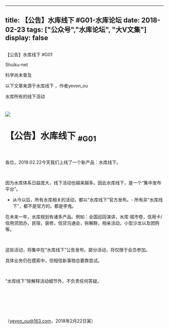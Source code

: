 
---
title:   【公告】水库线下 #G01-水库论坛
date: 2018-02-23
tags: ["公众号","水库论坛", "大V文集"]
display: false
---


## 



【公告】水库线下 #G01




Shuiku-net




科学尚未普及



以下文章来源于水库线下
，作者yevon_ou


水库所有的线下活动

# 

<img class="" data-ratio="0.75" data-s="300,640" src="https://mmbiz.qpic.cn/mmbiz/Ok4hZ0tV6r4mGlibLx9JCCMPNGQ7OPm1Vwx0WkE1ib8xwyDvgWIYvo0R0DnARofBgrtudVJJRKAsAjJPNHHXRm9A/640" data-type="jpeg" data-w="1600" style="">

# 【公告】水库线下 <sub>#G01</sub>

&nbsp;

各位，2018.02.22今天我们上线了一个新产品：水库线下。

&nbsp;

因为水库体系日益庞大，线下活动也越来越多。因此水库线下，是一个“集中发布平台”。


- 从今以后，所有水库相关的活动，都以“水库线下”官方发布。- 所有非“水库线下”，都不是官方的。都是李鬼。
&nbsp;

在未来一年，水库规划有诸多产品。例如：全国巡回演讲，水库·城市卷，信用卡/信用贷团办，民宿，装修，信贷沟通会，拆解群，相亲活动，小型沙龙以及团购等。

&nbsp;

这些活动，将集中在“水库线下”公告发布。部分活动，将仅限于会员参加。

具体业务仍在摸索中，但相信新事物总要靠尝试。

&nbsp;

“水库线下”除解释活动细节外，不负责任何答疑。

&nbsp;

&nbsp;

&nbsp;

（yevon_ou@163.com，2018年2月22日寅）










